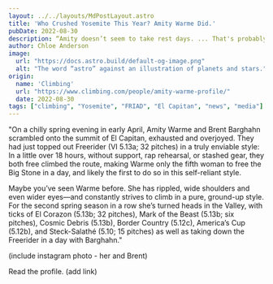 ```yaml
---
layout: ../../layouts/MdPostLayout.astro
title: 'Who Crushed Yosemite This Year? Amity Warme Did.'
pubDate: 2022-08-30
description: “Amity doesn’t seem to take rest days. ... That's probably the biggest influence on her impressive ticklist."
author: Chloe Anderson
image: 
  url: "https://docs.astro.build/default-og-image.png"
  alt: "The word “astro” against an illustration of planets and stars."
origin: 
  name: 'Climbing'
  url: "https://www.climbing.com/people/amity-warme-profile/"
  date: 2022-08-30
tags: ["climbing", "Yosemite", "FRIAD", "El Capitan", "news", "media"]
---
```

"On a chilly spring evening in early April, Amity Warme and Brent Barghahn scrambled onto the summit of El Capitan, exhausted and overjoyed. They had just topped out Freerider (VI 5.13a; 32 pitches) in a truly enviable style: In a little over 18 hours, without support, rap rehearsal, or stashed gear, they both free climbed the route, making Warme only the fifth woman to free the Big Stone in a day, and likely the first to do so in this self-reliant style. 

Maybe you’ve seen Warme before. She has rippled, wide shoulders and even wider eyes—and constantly strives to climb in a pure, ground-up style. For the second spring season in a row she’s turned heads in the Valley, with ticks of El Corazon (5.13b; 32 pitches), Mark of the Beast (5.13b; six pitches), Cosmic Debris (5.13b), Border Country (5.12c), America’s Cup (5.12b), and Steck-Salathé (5.10; 15 pitches) as well as taking down the Freerider in a day with Barghahn."

(include instagram photo - her and Brent)

Read the profile. (add link)